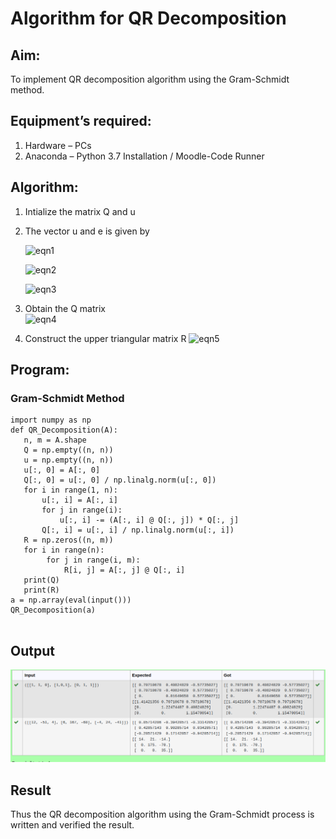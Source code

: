 # Algorithm for QR Decomposition
## Aim:
To implement QR decomposition algorithm using the Gram-Schmidt method.
## Equipment’s required:
1.	Hardware – PCs
2.	Anaconda – Python 3.7 Installation / Moodle-Code Runner
## Algorithm:
1.	Intialize the matrix Q and u
2.	The vector u and e is given by

    ![eqn1](./ex4.jpg)

    ![eqn2](./ex6.jpg)

    ![eqn3](./ex3.jpg)

3.	Obtain the Q matrix   
    ![eqn4](./ex1.jpg)
4.	Construct the upper triangular matrix R
    ![eqn5](./ex2.jpg)



## Program:
### Gram-Schmidt Method
```
import numpy as np
def QR_Decomposition(A):
   n, m = A.shape 
   Q = np.empty((n, n))
   u = np.empty((n, n))
   u[:, 0] = A[:, 0]
   Q[:, 0] = u[:, 0] / np.linalg.norm(u[:, 0])
   for i in range(1, n):
       u[:, i] = A[:, i]
       for j in range(i):
           u[:, i] -= (A[:, i] @ Q[:, j]) * Q[:, j]
       Q[:, i] = u[:, i] / np.linalg.norm(u[:, i])
   R = np.zeros((n, m))
   for i in range(n):
        for j in range(i, m):
            R[i, j] = A[:, j] @ Q[:, i]
   print(Q)
   print(R)
a = np.array(eval(input()))
QR_Decomposition(a)
    

```

## Output
![output](/out.png)

## Result
Thus the QR decomposition algorithm using the Gram-Schmidt process is written and verified the result.